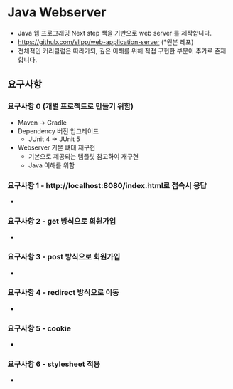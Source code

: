 # Java Webserver
- Java 웹 프로그래밍 Next step 책을 기반으로 web server 를 제작합니다.
- https://github.com/slipp/web-application-server (*원본 레포)
- 전체적인 커리큘럼은 따라가되, 깊은 이해를 위해 직접 구현한 부분이 추가로 존재합니다.

## 요구사항
### 요구사항 0 (개별 프로젝트로 만들기 위함)
- Maven -> Gradle
- Dependency 버전 업그레이드
    - JUnit 4 -> JUnit 5
- Webserver 기본 뼈대 재구현
    - 기본으로 제공되는 템플릿 참고하여 재구현
    - Java 이해를 위함

### 요구사항 1 - http://localhost:8080/index.html로 접속시 응답
*

### 요구사항 2 - get 방식으로 회원가입
*

### 요구사항 3 - post 방식으로 회원가입
*

### 요구사항 4 - redirect 방식으로 이동
*

### 요구사항 5 - cookie
*

### 요구사항 6 - stylesheet 적용
* 